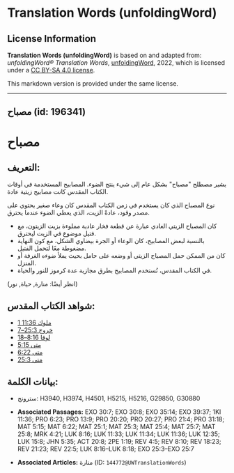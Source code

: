 # Translation Words (unfoldingWord)

## License Information

**Translation Words (unfoldingWord)** is based on and adapted from: _unfoldingWord® Translation Words_, [unfoldingWord](https://unfoldingword.org/utw), 2022, which is licensed under a [CC BY-SA 4.0 license](https://creativecommons.org/licenses/by-sa/4.0/legalcode.en).

This markdown version is provided under the same license.



--------------------------------

## مصباح (id: 196341)

مصباح
=====

التعريف:
--------

يشير مصطلح "مصباح" بشكل عام إلى شيء ينتج الضوء. المصابيح المستخدمة في أوقات الكتاب المقدس كانت مصابيح زيتية عادة.

نوع المصباح الذي كان يستخدم في زمن الكتاب المقدس كان وعاء صغير يحتوي على مصدر وقود، عادةً الزيت، الذي يعطي الضوء عندما يحترق.

* كان المصباح الزيتي العادي عبارة عن قطعة فخار عادية مملوءة بزيت الزيتون، مع فتيل موضوع في الزيت ليحترق.
* بالنسبة لبعض المصابيح، كان الوعاء أو الجرة بيضاوي الشكل، مع كون النهاية مضغوطة معًا لتحمل الفتيل.
* كان من الممكن حمل المصباح الزيتي أو وضعه على حامل بحيث يملأ ضوءه الغرفة أو المنزل.
* في الكتاب المقدس، تُستخدم المصابيح بطرق مجازية عدة كرموز للنور والحياة.

(انظر أيضًا: منارة, حياة, نور)

شواهد الكتاب المقدس:
--------------------

* [1 ملوك 11:36](https://ref.ly/1Kgs11:36)
* [خروج 25:3–7](https://ref.ly/Exod25:3-Exod25:7)
* [لوقا 8:16–18](https://ref.ly/Luke8:16-Luke8:18)
* [متى 5:15](https://ref.ly/Matt5:15)
* [متى 6:22](https://ref.ly/Matt6:22)
* [متى 25:3](https://ref.ly/Matt25:3)

بيانات الكلمة:
--------------

* سترونج: H3940, H3974, H4501, H5215, H5216, G29850, G30880

* **Associated Passages:** EXO 30:7; EXO 30:8; EXO 35:14; EXO 39:37; 1KI 11:36; PRO 6:23; PRO 13:9; PRO 20:20; PRO 20:27; PRO 21:4; PRO 31:18; MAT 5:15; MAT 6:22; MAT 25:1; MAT 25:3; MAT 25:4; MAT 25:7; MAT 25:8; MRK 4:21; LUK 8:16; LUK 11:33; LUK 11:34; LUK 11:36; LUK 12:35; LUK 15:8; JHN 5:35; ACT 20:8; 2PE 1:19; REV 4:5; REV 8:10; REV 18:23; REV 21:23; REV 22:5; LUK 8:16–LUK 8:18; EXO 25:3–EXO 25:7
* **Associated Articles:** منارة (ID: `144772@UWTranslationWords`)

